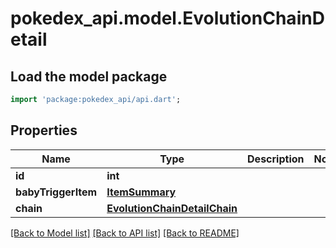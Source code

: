 # pokedex_api.model.EvolutionChainDetail

## Load the model package
```dart
import 'package:pokedex_api/api.dart';
```

## Properties
Name | Type | Description | Notes
------------ | ------------- | ------------- | -------------
**id** | **int** |  | 
**babyTriggerItem** | [**ItemSummary**](ItemSummary.md) |  | 
**chain** | [**EvolutionChainDetailChain**](EvolutionChainDetailChain.md) |  | 

[[Back to Model list]](../README.md#documentation-for-models) [[Back to API list]](../README.md#documentation-for-api-endpoints) [[Back to README]](../README.md)


